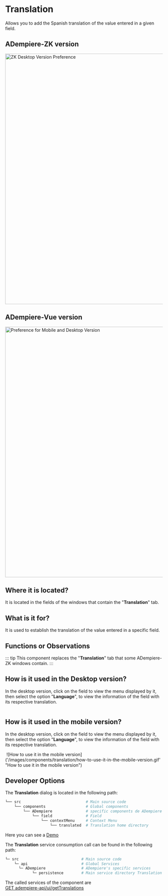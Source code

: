 # Translation

Allows you to add the Spanish translation of the value entered in a given field.

## ADempiere-ZK version

<img :src="$withBase('/images/components/translation/zk-desktop-version-translation.png')" alt="ZK Desktop Version Preference" width="800px">

## ADempiere-Vue version

<img :src="$withBase('/images/components/translation/translation-desktop-mobile.png')" alt="Preference for Mobile and Desktop Version" width="800px">

## Where it is located?

It is located in the fields of the windows that contain the "**Translation**" tab.

## What is it for?

It is used to establish the translation of the value entered in a specific field.

## Functions or Observations

::: tip
This component replaces the "**Translation**" tab that some ADempiere-ZK windows contain.
:::

## How is it used in the Desktop version?

In the desktop version, click on the field to view the menu displayed by it, then select the option "**Language**", to view the information of the field with its respective translation.

<img :src="$withBase('/images/components/translation/how-to-use-it-in-the-desktop-version.gif')" />

## How is it used in the mobile version?

In the desktop version, click on the field to view the menu displayed by it, then select the option "**Language**", to view the information of the field with its respective translation.


<img :src="$withBase('/images/components/translation/how-to-use-it-in-the-mobile-version.gif')" />
![How to use it in the mobile version]('/images/components/translation/how-to-use-it-in-the-mobile-version.gif' "How to use it in the mobile version")

## Developer Options

The **Translation** dialog is located in the following path:

```bash
└── src                             # Main source code
    └── components                  # Global components
        └── ADempiere               # specific components de ADempiere
            └── field               # Field
                └── contextMenu     # Context Menu
                    └── translated  # Translation home directory

```
Here you can see a [Demo](https://demo-ui.erpya.com/#/7aa4242a-93c0-42d8-92be-8250002d3e3c/d97027fd-4cd5-445e-8fd8-ef5d3f7959b4/window/53418?tabParent=0&action=fa50908e-40f1-11e9-91a1-0242ac140002)

The **Translation** service consumption call can be found in the following path:
```bash
└─ src                            # Main source code
    └─ api                        # Global Services
      └─ ADempiere                # ADempiere's specific services
            └─ persistence        # Main service directory Translation


```


The called services of the component are <br>
[GET adempiere-api/ui/getTranslations]()<br>

